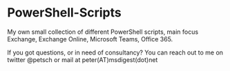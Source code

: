 # PowerShell-Scripts
My own small collection of different PowerShell scripts, main focus Exchange, Exchange Online, Microsoft Teams, Office 365.

If you got questions, or in need of consultancy? You can reach out to me on twitter @petsch or mail at peter(AT)msdigest(dot)net 
